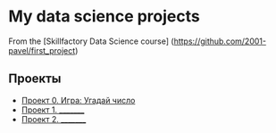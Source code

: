 # My data science projects
From the [Skillfactory Data Science course] (https://github.com/2001-pavel/first_project)

## Проекты
* [Проект 0. Игра: Угадай число](https://github.com/2001-pavel/first_project/tree/main/project_0)
* [Проект 1. _______]()
* [Проект 2. _______]()


